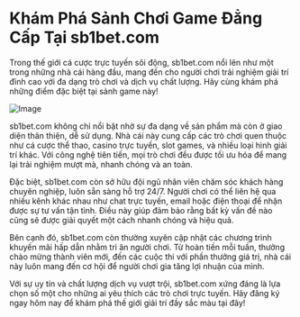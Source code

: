 # Khám Phá Sảnh Chơi Game Đẳng Cấp Tại sb1bet.com

Trong thế giới cá cược trực tuyến sôi động, sb1bet.com nổi lên như một trong những nhà cái hàng đầu, mang đến cho người chơi trải nghiệm giải trí đỉnh cao với đa dạng trò chơi và dịch vụ chất lượng. Hãy cùng khám phá những điểm đặc biệt tại sảnh game này!

![Image](https://github.com/user-attachments/assets/bd51ea9f-0666-407b-a7a7-98ead6de688c)

sb1bet.com không chỉ nổi bật nhờ sự đa dạng về sản phẩm mà còn ở giao diện thân thiện, dễ sử dụng. Nhà cái này cung cấp các trò chơi quen thuộc như cá cược thể thao, casino trực tuyến, slot games, và nhiều loại hình giải trí khác. Với công nghệ tiên tiến, mọi trò chơi đều được tối ưu hóa để mang lại trải nghiệm mượt mà, nhanh chóng và an toàn.

Đặc biệt, sb1bet.com còn sở hữu đội ngũ nhân viên chăm sóc khách hàng chuyên nghiệp, luôn sẵn sàng hỗ trợ 24/7. Người chơi có thể liên hệ qua nhiều kênh khác nhau như chat trực tuyến, email hoặc điện thoại để nhận được sự tư vấn tận tình. Điều này giúp đảm bảo rằng bất kỳ vấn đề nào cũng sẽ được giải quyết một cách nhanh chóng và hiệu quả.

Bên cạnh đó, sb1bet.com còn thường xuyên cập nhật các chương trình khuyến mãi hấp dẫn nhằm tri ân người chơi. Từ hoàn tiền mỗi tuần, thưởng chào mừng thành viên mới, đến các cuộc thi với phần thưởng giá trị, nhà cái này luôn mang đến cơ hội để người chơi gia tăng lợi nhuận của mình.

Với sự uy tín và chất lượng dịch vụ vượt trội, sb1bet.com xứng đáng là lựa chọn số một cho những ai yêu thích các trò chơi trực tuyến. Hãy đăng ký ngay hôm nay để khám phá thế giới giải trí đầy sắc màu tại đây!